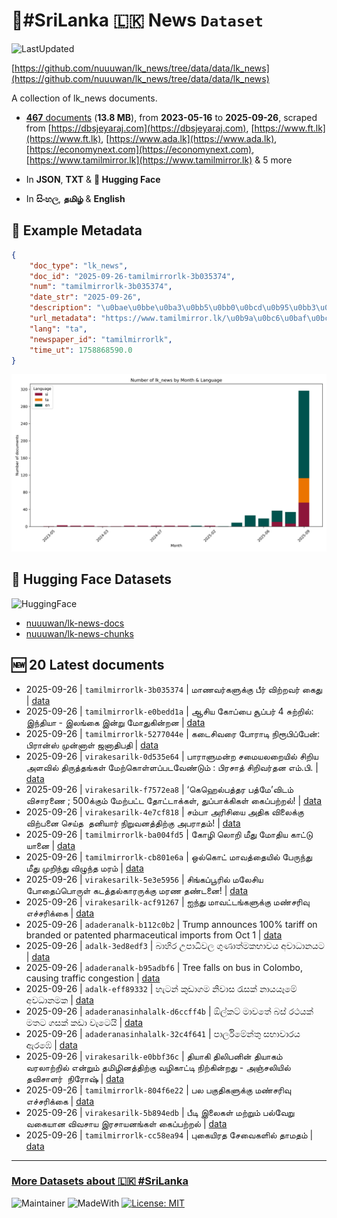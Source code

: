 # 📄#SriLanka 🇱🇰 News `Dataset`

![LastUpdated](https://img.shields.io/badge/last_updated-2025--09--26_12:13:00-green)

[https://github.com/nuuuwan/lk_news/tree/data/data/lk_news](https://github.com/nuuuwan/lk_news/tree/data/data/lk_news)

A collection of lk_news documents.

- [**467** documents](https://github.com/nuuuwan/lk_news/tree/data/data/lk_news) (**13.8 MB**), from **2023-05-16** to **2025-09-26**, scraped from [https://dbsjeyaraj.com](https://dbsjeyaraj.com), [https://www.ft.lk](https://www.ft.lk), [https://www.ada.lk](https://www.ada.lk), [https://economynext.com](https://economynext.com), [https://www.tamilmirror.lk](https://www.tamilmirror.lk) & 5 more

- In **JSON**, **TXT** & **🤗 Hugging Face**

- In **සිංහල**, **தமிழ்** & **English**

## 📝 Example Metadata

```json
{
    "doc_type": "lk_news",
    "doc_id": "2025-09-26-tamilmirrorlk-3b035374",
    "num": "tamilmirrorlk-3b035374",
    "date_str": "2025-09-26",
    "description": "\u0bae\u0bbe\u0ba3\u0bb5\u0bb0\u0bcd\u0b95\u0bb3\u0bc1\u0b95\u0bcd\u0b95\u0bc1 \u0baa\u0bc0\u0bb0\u0bcd \u0bb5\u0bbf\u0bb1\u0bcd\u0bb1\u0bb5\u0bb0\u0bcd \u0b95\u0bc8\u0ba4\u0bc1",
    "url_metadata": "https://www.tamilmirror.lk/\u0b9a\u0bc6\u0baf\u0bcd\u0ba4\u0bbf\u0b95\u0bb3\u0bcd/\u0bae\u0bbe\u0ba3\u0bb5\u0bb0\u0bcd\u0b95\u0bb3\u0bc1\u0b95\u0bcd\u0b95\u0bc1-\u0baa\u0bc0\u0bb0\u0bcd-\u0bb5\u0bbf\u0bb1\u0bcd\u0bb1\u0bb5\u0bb0\u0bcd-\u0b95\u0bc8\u0ba4\u0bc1/175-365313",
    "lang": "ta",
    "newspaper_id": "tamilmirrorlk",
    "time_ut": 1758868590.0
}
```

![Chart](https://raw.githubusercontent.com/nuuuwan/lk_news/refs/heads/data/data/lk_news/docs_by_month_and_lang.png)

## 🤗 Hugging Face Datasets

![HuggingFace](https://img.shields.io/badge/-HuggingFace-FDEE21?style=for-the-badge&logo=HuggingFace)

- [nuuuwan/lk-news-docs](https://huggingface.co/datasets/nuuuwan/lk-news-docs)
- [nuuuwan/lk-news-chunks](https://huggingface.co/datasets/nuuuwan/lk-news-chunks)

## 🆕 20 Latest documents

- 2025-09-26 | `tamilmirrorlk-3b035374` | மாணவர்களுக்கு பீர் விற்றவர் கைது | [data](https://github.com/nuuuwan/lk_news/tree/data/data/lk_news/2020s/2025/2025-09-26-tamilmirrorlk-3b035374)
- 2025-09-26 | `tamilmirrorlk-e0bedd1a` | ஆசிய கோப்பை சூப்பர் 4 சுற்றில்: இந்தியா - இலங்கை இன்று மோதுகின்றன | [data](https://github.com/nuuuwan/lk_news/tree/data/data/lk_news/2020s/2025/2025-09-26-tamilmirrorlk-e0bedd1a)
- 2025-09-26 | `tamilmirrorlk-5277044e` | கடைசிவரை போ​ராடி நிரூபிப்​பேன்:  பிரான்ஸ் முன்னாள் ஜனாதிபதி | [data](https://github.com/nuuuwan/lk_news/tree/data/data/lk_news/2020s/2025/2025-09-26-tamilmirrorlk-5277044e)
- 2025-09-26 | `virakesarilk-0d535e64` | பாராளுமன்ற சமையலறையில் சிறிய அளவில் திருத்தங்கள் மேற்கொள்ளப்படவேண்டும் : பிரசாத் சிறிவர்தன எம்.பி. | [data](https://github.com/nuuuwan/lk_news/tree/data/data/lk_news/2020s/2025/2025-09-26-virakesarilk-0d535e64)
- 2025-09-26 | `virakesarilk-f7572ea8` | ‘கெஹெல்பத்தர பத்மே’விடம் விசாரணை ; 500க்கும் மேற்பட்ட தோட்டாக்கள், துப்பாக்கிகள் கைப்பற்றல்! | [data](https://github.com/nuuuwan/lk_news/tree/data/data/lk_news/2020s/2025/2025-09-26-virakesarilk-f7572ea8)
- 2025-09-26 | `virakesarilk-4e7cf818` | சம்பா அரிசியை அதிக விலைக்கு விற்பனை செய்த  தனியார் நிறுவனத்திற்கு அபராதம்! | [data](https://github.com/nuuuwan/lk_news/tree/data/data/lk_news/2020s/2025/2025-09-26-virakesarilk-4e7cf818)
- 2025-09-26 | `tamilmirrorlk-ba004fd5` | கோழி லொறி மீது மோதிய காட்டு யானை | [data](https://github.com/nuuuwan/lk_news/tree/data/data/lk_news/2020s/2025/2025-09-26-tamilmirrorlk-ba004fd5)
- 2025-09-26 | `tamilmirrorlk-cb801e6a` | ஒல்கொட் மாவத்தையில்‌ பேருந்து மீது முறிந்து விழுந்த மரம் | [data](https://github.com/nuuuwan/lk_news/tree/data/data/lk_news/2020s/2025/2025-09-26-tamilmirrorlk-cb801e6a)
- 2025-09-26 | `virakesarilk-5e3e5956` | சிங்கப்பூரில் மலேசிய போதைப்பொருள் கடத்தல்காரருக்கு மரண தண்டனை! | [data](https://github.com/nuuuwan/lk_news/tree/data/data/lk_news/2020s/2025/2025-09-26-virakesarilk-5e3e5956)
- 2025-09-26 | `virakesarilk-acf91267` | ஐந்து மாவட்டங்களுக்கு மண்சரிவு எச்சரிக்கை | [data](https://github.com/nuuuwan/lk_news/tree/data/data/lk_news/2020s/2025/2025-09-26-virakesarilk-acf91267)
- 2025-09-26 | `adaderanalk-b112c0b2` | Trump announces 100% tariff on branded or patented pharmaceutical imports from Oct 1 | [data](https://github.com/nuuuwan/lk_news/tree/data/data/lk_news/2020s/2025/2025-09-26-adaderanalk-b112c0b2)
- 2025-09-26 | `adalk-3ed8edf3` | බාහිර උපාධිවල ගුණාත්මකභාවය අවාධානයට | [data](https://github.com/nuuuwan/lk_news/tree/data/data/lk_news/2020s/2025/2025-09-26-adalk-3ed8edf3)
- 2025-09-26 | `adaderanalk-b95adbf6` | Tree falls on bus in Colombo, causing traffic congestion | [data](https://github.com/nuuuwan/lk_news/tree/data/data/lk_news/2020s/2025/2025-09-26-adaderanalk-b95adbf6)
- 2025-09-26 | `adalk-eff89332` | හැටන් කුඩාගම නිවාස රැසක් නායයෑමේ අවධානමක | [data](https://github.com/nuuuwan/lk_news/tree/data/data/lk_news/2020s/2025/2025-09-26-adalk-eff89332)
- 2025-09-26 | `adaderanasinhalalk-d6ccff4b` | ඕල්කට් මාවතේ බස් රථයක් මතට ගසක් කඩා වැටෙයි | [data](https://github.com/nuuuwan/lk_news/tree/data/data/lk_news/2020s/2025/2025-09-26-adaderanasinhalalk-d6ccff4b)
- 2025-09-26 | `adaderanasinhalalk-32c4f641` | පාර්ලිමේන්තු සභාවාරය ඇරඹේ | [data](https://github.com/nuuuwan/lk_news/tree/data/data/lk_news/2020s/2025/2025-09-26-adaderanasinhalalk-32c4f641)
- 2025-09-26 | `virakesarilk-e0bbf36c` | தியாகி திலிபனின் தியாகம் வரலாற்றில் என்றும் தமிழினத்திற்கு வழிகாட்டி நிற்கின்றது - அஞ்சலியில் தவிசாளர்  நிரோஷ் | [data](https://github.com/nuuuwan/lk_news/tree/data/data/lk_news/2020s/2025/2025-09-26-virakesarilk-e0bbf36c)
- 2025-09-26 | `tamilmirrorlk-804f6e22` | பல பகுதிகளுக்கு மண்சரிவு எச்சரிக்கை | [data](https://github.com/nuuuwan/lk_news/tree/data/data/lk_news/2020s/2025/2025-09-26-tamilmirrorlk-804f6e22)
- 2025-09-26 | `virakesarilk-5b894edb` | பீடி இலைகள் மற்றும் பல்வேறு வகையான விவசாய இரசாயனங்கள் கைப்பற்றல் | [data](https://github.com/nuuuwan/lk_news/tree/data/data/lk_news/2020s/2025/2025-09-26-virakesarilk-5b894edb)
- 2025-09-26 | `tamilmirrorlk-cc58ea94` | புகையிரத சேவைகளில் தாமதம் | [data](https://github.com/nuuuwan/lk_news/tree/data/data/lk_news/2020s/2025/2025-09-26-tamilmirrorlk-cc58ea94)

---

### [More Datasets about 🇱🇰 #SriLanka](https://github.com/nuuuwan/lk_datasets)

![Maintainer](https://img.shields.io/badge/maintainer-nuuuwan-red)
![MadeWith](https://img.shields.io/badge/made_with-python-blue)
[![License: MIT](https://img.shields.io/badge/License-MIT-yellow.svg)](https://opensource.org/licenses/MIT)
